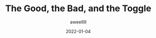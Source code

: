 ---
author: aweelllll
date: 2022-01-04
draft: true
publisher: uxdesigncc
tags:
  - design
  - forms
target_url: https://uxdesign.cc/the-good-the-bad-and-the-toggle-2abc0fbbd099
title: The Good, the Bad, and the Toggle
---